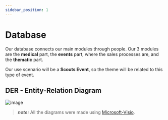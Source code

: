 ```yaml
---
sidebar_position: 1
---
```


# Database

Our database connects our main modules through people. Our 3 modules are the **medical** part, the **events** part,
where the sales processes are, and the **thematic** part.

Our use scenario will be a **Scouts Event**, so the theme will be related to this type of event.

## DER - Entity-Relation Diagram

![image](@site/static/img/DER.jpeg)

<!-- ## MER - Entity-Relation Model -->

<!-- ![alt text](img/mer_database.png) -->

> **_note:_**  All the diagrams were made using [Microsoft-Visio](https://www.microsoft365.com/launch/visio).